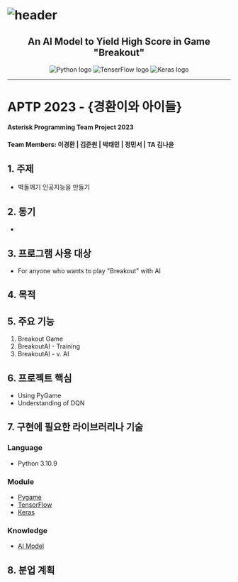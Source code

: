 <h1>
  <img alt="header" src="https://user-images.githubusercontent.com/97948617/227223460-f7073a21-3bde-4964-92f4-99815281dcfc.png"/>
</h1>

<h2 align="center">An AI Model to Yield High Score in Game "Breakout"</h2>

<div align="center">
  <img alt="Python logo" src="https://img.shields.io/badge/Python%203%2E10%2E9-3670A0?style=for-the-badge&logo=python&logoColor=ffdd54"/>
  <img alt="TenserFlow logo" src="https://img.shields.io/badge/TensorFlow-FF6F00?style=for-the-badge&logo=TensorFlow&logoColor=white">
  <img alt="Keras logo" src="https://img.shields.io/badge/Keras-D00000?style=for-the-badge&logo=Keras&logoColor=white">
</div>

---

# APTP 2023 - {경환이와 아이들}
**Asterisk Programming Team Project 2023**

#### Team Members: 이경환 | 김준원 | 박태민 | 정민서 | TA 김나윤

## 1. 주제
- 벽돌깨기 인공지능을 만들기

## 2. 동기
- 

## 3. 프로그램 사용 대상
- For anyone who wants to play "Breakout" with AI

## 4. 목적

## 5. 주요 기능
1. Breakout Game
2. BreakoutAI - Training
3. BreakoutAI - v. AI

## 6. 프로젝트 핵심
- Using PyGame
- Understanding of DQN

## 7. 구현에 필요한 라이브러리나 기술
### Language
- Python 3.10.9

### Module
- [Pygame](chatGPT/About%20Pygame.md)
- [TensorFlow](chatGPT/About%20Module/Tensorflow.md)
- [Keras](chatGPT/About%20Module/Keras.md)

### Knowledge
- [AI Model](chatGPT/About%20AI%20Model.md)

## 8. 분업 계획
